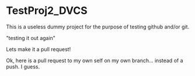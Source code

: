 TestProj2_DVCS
==============
This is a useless dummy project for the purpose of testing github and/or git.

"testing it out again"

Lets make it a pull request!

Ok, here is a pull request to my own self on my own branch... instead of a push. I guess.